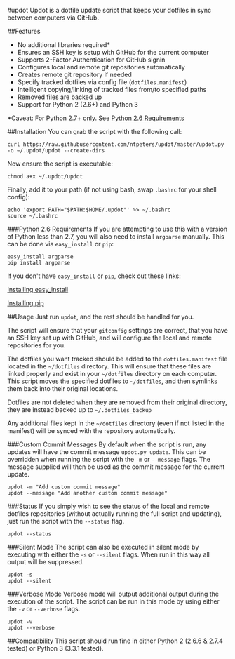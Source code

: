 #updot
Updot is a dotfile update script that keeps your dotfiles in sync between
computers via GitHub.

##Features
* No additional libraries required*
* Ensures an SSH key is setup with GitHub for the current computer
* Supports 2-Factor Authentication for GitHub signin
* Configures local and remote git repositories automatically
* Creates remote git repository if needed
* Specify tracked dotfiles via config file (`dotfiles.manifest`)
* Intelligent copying/linking of tracked files from/to specified paths
* Removed files are backed up
* Support for Python 2 (2.6+) and Python 3

*Caveat: For Python 2.7+ only. See [Python 2.6 Requirements](#python-26-requirements)

##Installation
You can grab the script with the following call:
```
curl https://raw.githubusercontent.com/ntpeters/updot/master/updot.py -o ~/.updot/updot --create-dirs
```

Now ensure the script is executable:
```
chmod a+x ~/.updot/updot
```

Finally, add it to your path (if not using bash, swap `.bashrc` for your shell
config):
```
echo 'export PATH="$PATH:$HOME/.updot"' >> ~/.bashrc
source ~/.bashrc
```
###Python 2.6 Requirements
If you are attempting to use this with a version of Python less than 2.7, you
will also need to install `argparse` manually.
This can be done via `easy_install` or `pip`:
```
easy_install argparse
pip install argparse
```

If you don't have `easy_install` or `pip`, check out these links:

[Installing easy_install](https://pypi.python.org/pypi/setuptools)

[Installing pip](http://pip.readthedocs.org/en/latest/installing.html)

##Usage
Just run `updot`, and the rest should be handled for you.

The script will ensure that your `gitconfig` settings are correct, that you
have an SSH key set up with GitHub, and will configure the local and remote
repositories for you.

The dotfiles you want tracked should be added to the `dotfiles.manifest` file
located in the `~/dotfiles` directory. This will ensure that these files are
linked properly and exist in your `~/dotfiles` directory on each computer.
This script moves the specified dotfiles to `~/dotfiles`, and then symlinks
them back into their original locations.

Dotfiles are not deleted when they are removed from their original directory, 
they are instead backed up to `~/.dotfiles_backup`

Any additional files kept in the `~/dotfiles` directory (even if not listed in
the manifest) will be synced with the repository automatically.

###Custom Commit Messages
By default when the script is run, any updates will have the commit message
`updot.py update`. This can be overridden when running the script with the `-m`
or `--message` flags.  The message supplied will then be used as the commit
message for the current update.
```
updot -m "Add custom commit message"
updot --message "Add another custom commit message"
```

###Status
If you simply wish to see the status of the local and remote dotfiles
repositories (without actually running the full script and updating),
just run the script with the `--status` flag.
```
updot --status
```

###Silent Mode
The script can also be executed in silent mode by executing with either the
`-s` or `--silent` flags. When run in this way all output will be suppressed.
```
updot -s
updot --silent
```
###Verbose Mode
Verbose mode will output additional output during the execution of the script.
The script can be run in this mode by using either the `-v` or `--verbose` flags.
```
updot -v
updot --verbose
```

##Compatibility
This script should run fine in either Python 2 (2.6.6 & 2.7.4 tested) or
Python 3 (3.3.1 tested).
